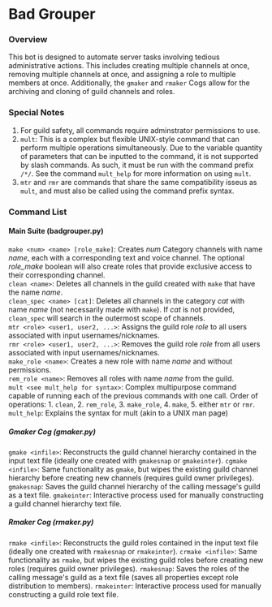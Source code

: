 # Bad Grouper

### Overview
This bot is designed to automate server tasks involving tedious administrative actions. This includes creating multiple channels at once, removing multiple channels at once, and assigning a role to multiple members at once. Additionally, the ```gmaker``` and ```rmaker``` Cogs allow for the archiving and cloning of guild channels and roles.

### Special Notes
1) For guild safety, all commands require adminstrator permissions to use.
2) ```mult```: This is a complex but flexible UNIX-style command that can perform multiple operations simultaneously. Due to the variable quantity of parameters that can be inputted to the command, it is not supported by slash commands. As such, it must be run with the command prefix ```/*/```. See the command ```mult_help``` for more information on using ```mult```.
3) ```mtr``` and ```rmr``` are commands that share the same compatibility isseus as ```mult```, and must also be called using the command prefix syntax.

### Command List

#### Main Suite (badgrouper.py)
```make <num> <name> [role_make]```: Creates _num_ Category channels with name _name_, each with a corresponding text and voice channel. The optional *role_make* boolean will also create roles that provide exclusive access to their corresponding channel.<br />
```clean <name>```: Deletes all channels in the guild created with ```make``` that have the name _name_.<br />
```clean_spec <name> [cat]```: Deletes all channels in the category _cat_ with name _name_ (not necessarily made with ```make```). If _cat_ is not provided, ```clean_spec``` will search in the outermost scope of channels.<br />
```mtr <role> <user1, user2, ...>```: Assigns the guild role _role_ to all users associated with input usernames/nicknames.<br />
```rmr <role> <user1, user2, ...>```: Removes the guild role _role_ from all users associated with input usernames/nicknames.<br />
```make_role <name>```: Creates a new role with name _name_ and without permissions.<br />
```rem_role <name>```: Removes all roles with name _name_ from the guild.<br />
```mult <see mult_help for syntax>```: Complex multipurpose command capable of running each of the previous commands with one call. Order of operations: 1. ```clean```, 2. ```rem_role```, 3. ```make_role```, 4. ```make```, 5. either ```mtr``` or ```rmr```. <br />
```mult_help```: Explains the syntax for mult (akin to a UNIX man page)

##### Gmaker Cog (gmaker.py)
```gmake <infile>```: Reconstructs the guild channel hierarchy contained in the input text file (ideally one created with ```gmakesnap``` or ```gmakeinter```).
```cgmake <infile>```: Same functionality as ```gmake```, but wipes the existing guild channel hierarchy before creating new channels (requires guild owner privileges).
```gmakesnap```: Saves the guild channel hierarchy of the calling message's guild as a text file.
```gmakeinter```: Interactive process used for manually constructing a guild channel hierarchy text file.

##### Rmaker Cog (rmaker.py)
```rmake <infile>```: Reconstructs the guild roles contained in the input text file (ideally one created with ```rmakesnap``` or ```rmakeinter```).
```crmake <infile>```: Same functionality as ```rmake```, but wipes the existing guild roles before creating new roles (requires guild owner privileges).
```rmakesnap```: Saves the roles of the calling message's guild as a text file (saves all properties except role distribution to members).
```rmakeinter```: Interactive process used for manually constructing a guild role text file.